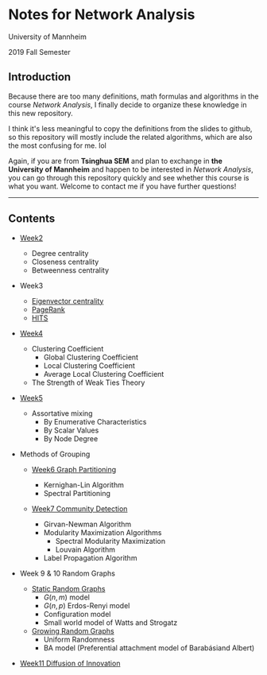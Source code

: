 # Notes for Network Analysis

University of Mannheim

2019 Fall Semester

## Introduction

Because there are too many definitions, math formulas and algorithms in the course *Network Analysis*,  I finally decide to organize these knowledge in this new repository. 

I think it's less meaningful to copy the definitions from the slides to github, so this repository will mostly include the related algorithms, which are also the most confusing for me. lol

Again, if you are from **Tsinghua SEM** and plan to exchange in **the University of Mannheim** and happen to be interested in *Network Analysis*, you can go through this repository quickly and see whether this course is what you want. Welcome to contact me if you have further questions! 

---

## Contents

- [Week2](week2/Degree_closeness_betweenness_centrality.md)
    - Degree centrality
    - Closeness centrality
    - Betweenness centrality

- Week3
    - [Eigenvector centrality](week3/Eigenvector_centrality.md)
    - [PageRank](week3/PageRank.md)
    - [HITS](week3/HITS.md)

- [Week4](week4_neighborhood_patterns/Neighborhood_patterns.md) 
    - Clustering Coefficient
        - Global Clustering Coefficient
        - Local Clustering Coefficient
        - Average Local Clustering Coefficient
    - The Strength of Weak Ties Theory

- [Week5](week5_assortative_mixing/Assortative_mixing.md)
    - Assortative mixing
        - By Enumerative Characteristics
        - By Scalar Values
        - By Node Degree

- Methods of Grouping

    - [Week6 Graph Partitioning](week6_graph_partitioning/Graph_partitioning.md)
        - Kernighan-Lin Algorithm
        - Spectral Partitioning

    - [Week7 Community Detection](week7_community_detection/Community_detection.md)
        - Girvan-Newman Algorithm
        - Modularity Maximization Algorithms
            - Spectral Modularity Maximization
            - Louvain Algorithm
        - Label Propagation Algorithm

- Week 9 & 10 Random Graphs
    - [Static Random Graphs](week9_static_random_graphs/Static_random_graphs.md)
        - $G(n, m)$ model
        - $G(n, p)$ Erdos-Renyi model
        - Configuration model
        - Small world model of Watts and Strogatz
    - [Growing Random Graphs](week10_growing_random_graphs/Growing_random_graphs.md)
        - Uniform Randomness
        - BA model (Preferential attachment model of Barabásiand Albert)

- [Week11 Diffusion of Innovation](week11_diffusion_of_innovation/Diffusion_of_innovation.md)